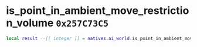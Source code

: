 # is_point_in_ambient_move_restriction_volume `0x257C73C5`

```lua
local result --[[ integer ]] = natives.ai_world.is_point_in_ambient_move_restriction_volume(_unk0 --[[ integer ]])
```